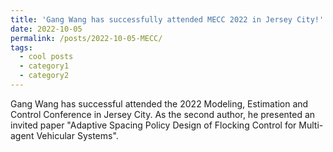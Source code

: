 ```yaml
---
title: 'Gang Wang has successfully attended MECC 2022 in Jersey City!'
date: 2022-10-05
permalink: /posts/2022-10-05-MECC/
tags:
  - cool posts
  - category1
  - category2
---
```


Gang Wang has successful attended the 2022 Modeling, Estimation and Control Conference in Jersey City. As the second author, he presented an invited paper "Adaptive Spacing Policy Design of Flocking Control for Multi-agent Vehicular Systems".

